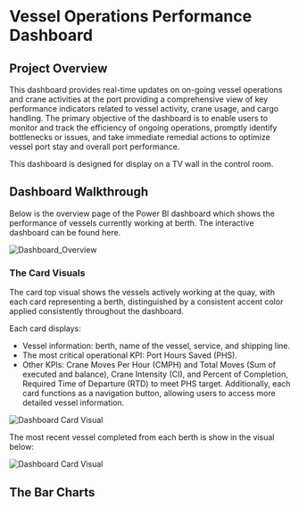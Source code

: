# Vessel Operations Performance Dashboard
## Project Overview
This dashboard provides real-time updates on on-going vessel operations and crane activities at the port providing a comprehensive view of key performance indicators related to vessel activity, crane usage, and cargo handling. The primary objective of the dashboard is to enable users to monitor and track the efficiency of ongoing operations, promptly identify bottlenecks or issues, and take immediate remedial actions to optimize vessel port stay and overall port performance.

This dashboard is designed for display on a TV wall in the control room.

## Dashboard Walkthrough
Below is the overview page of the Power BI dashboard which shows the performance of vessels currently working at berth. 
The interactive dashboard can be found here.

![Dashboard_Overview](https://github.com/dmokafor/Vessel_Operations_Performance_Dashboard/blob/main/Vessel_Operations_Performance_Dashboard.png?raw=true) 
### The Card Visuals
The card top visual shows the vessels actively working at the quay, with each card representing a berth, distinguished by a consistent accent color applied consistently throughout the dashboard.

Each card displays:
- Vessel information: berth, name of the vessel, service, and shipping line.
- The most critical operational KPI: Port Hours Saved (PHS).
- Other KPIs: Crane Moves Per Hour (CMPH) and Total Moves (Sum of executed and balance), Crane Intensity (CI), and Percent of Completion, Required Time of Departure (RTD) to meet PHS target.
Additionally, each card functions as a navigation button, allowing users to access more detailed vessel information.

<p align="left">
  <img src="https://github.com/dmokafor/Vessel_Operations_Performance_Dashboard/blob/main/Dashboard_Card_Visual.png" alt="Dashboard Card Visual">
</p>

The most recent vessel completed from each berth is show in the visual below:

<p align="left">
  <img src="https://github.com/dmokafor/Vessel_Operations_Performance_Dashboard/blob/main/Dashboard_Card_Visual_2.png" alt="Dashboard Card Visual">
</p>

## The Bar Charts



